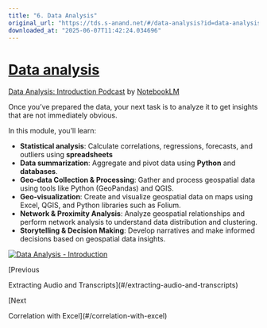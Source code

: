 ```yaml
---
title: "6. Data Analysis"
original_url: "https://tds.s-anand.net/#/data-analysis?id=data-analysis"
downloaded_at: "2025-06-07T11:42:24.034696"
---
```


[Data analysis](#/data-analysis?id=data-analysis)
=================================================

[Data Analysis: Introduction Podcast](https://drive.google.com/file/d/1isjtxFa43CLIFlLpo8mwwQfBog9VlXYl/view) by [NotebookLM](https://notebooklm.google.com/)

Once you’ve prepared the data, your next task is to analyze it to get insights that are not immediately obvious.

In this module, you’ll learn:

* **Statistical analysis**: Calculate correlations, regressions, forecasts, and outliers using **spreadsheets**
* **Data summarization**: Aggregate and pivot data using **Python** and **databases**.
* **Geo-data Collection & Processing**: Gather and process geospatial data using tools like Python (GeoPandas) and QGIS.
* **Geo-visualization**: Create and visualize geospatial data on maps using Excel, QGIS, and Python libraries such as Folium.
* **Network & Proximity Analysis**: Analyze geospatial relationships and perform network analysis to understand data distribution and clustering.
* **Storytelling & Decision Making**: Develop narratives and make informed decisions based on geospatial data insights.

[![Data Analysis - Introduction](https://i.ytimg.com/vi_webp/CRSljunxjnk/sddefault.webp)](https://youtu.be/CRSljunxjnk)

[Previous

Extracting Audio and Transcripts](#/extracting-audio-and-transcripts)

[Next

Correlation with Excel](#/correlation-with-excel)